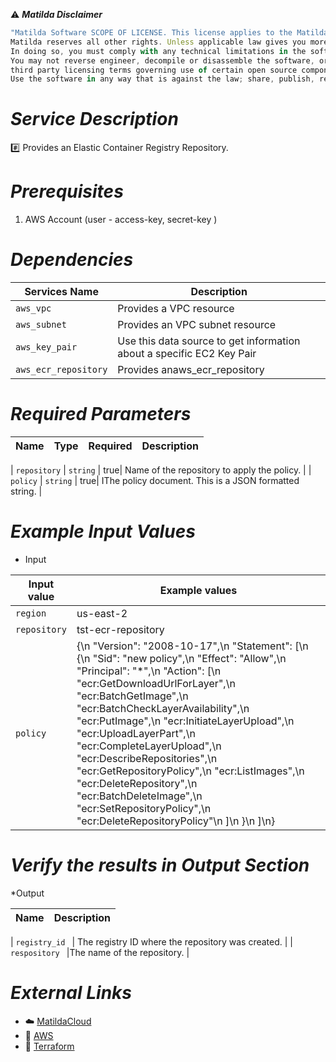 :warning: ***Matilda Disclaimer***
```javascript
"Matilda Software SCOPE OF LICENSE. This license applies to the Matilda cloud product. The software is licensed, not sold. This agreement only gives you some rights to use the software. 
Matilda reserves all other rights. Unless applicable law gives you more rights despite this limitation, you may use the software only as expressly permitted in this agreement. 
In doing so, you must comply with any technical limitations in the software that only allow you to use it in certain ways. 
You may not reverse engineer, decompile or disassemble the software, or otherwise attempt to derive the source code for the software except and solely to the extent required by 
third party licensing terms governing use of certain open source components that may be included in the software; remove, minimize, block or modify any notices of Matilda or its suppliers in the software; 
Use the software in any way that is against the law; share, publish, rent or lease the software, or provide the software as a offering for others to use."
```

# *Service Description*
:hash: Provides an Elastic Container Registry Repository.

# *Prerequisites*
1. AWS Account (user - access-key, secret-key )

# *Dependencies*
| **Services Name**        | **Description**                                                      |
|--------------------------|----------------------------------------------------------------------|
| `aws_vpc`                | Provides a VPC resource                                              |
| `aws_subnet`             | Provides an VPC subnet resource                                      |
| `aws_key_pair`           | Use this data source to get information about a specific EC2 Key Pair|
| `aws_ecr_repository`           | Provides anaws_ecr_repository          |



# *Required Parameters*
| Name | Type | Required | Description |
| --- | --- | --- | --- |

| `repository` | `string` | true| Name of the repository to apply the policy. |
| `policy` | `string` | true| IThe policy document. This is a JSON formatted string. |






# *Example Input Values*
* Input

| Input value                       | Example values                                                                           |
|-----------------------------------|------------------------------------------------------------------------------------------|
| `region`                             | us-east-2                                                                   | 
| `repository`                   | tst-ecr-repository                                                                 |
| `policy`                        | {\n    \"Version\": \"2008-10-17\",\n    \"Statement\": [\n        {\n            \"Sid\": \"new policy\",\n            \"Effect\": \"Allow\",\n            \"Principal\": \"*\",\n            \"Action\": [\n                \"ecr:GetDownloadUrlForLayer\",\n                \"ecr:BatchGetImage\",\n                \"ecr:BatchCheckLayerAvailability\",\n                \"ecr:PutImage\",\n                \"ecr:InitiateLayerUpload\",\n                \"ecr:UploadLayerPart\",\n                \"ecr:CompleteLayerUpload\",\n                \"ecr:DescribeRepositories\",\n                \"ecr:GetRepositoryPolicy\",\n                \"ecr:ListImages\",\n                \"ecr:DeleteRepository\",\n                \"ecr:BatchDeleteImage\",\n                \"ecr:SetRepositoryPolicy\",\n                \"ecr:DeleteRepositoryPolicy\"\n            ]\n        }\n    ]\n}                                                                |



# *Verify the results in Output Section*
*Output

| Name | Description |
| ------------- | ------------- |


| `registry_id ` | The registry ID where the repository was created. |
| `respository ` |The name of the repository. |




# *External Links*
* :cloud: [MatildaCloud](https://www.matildacloud.com/docs/ "Matildacloud")
* :link: [AWS](https://aws.amazon.com/console/)
* :link: [Terraform](https://registry.terraform.io/providers/hashicorp/aws/latest/docs/resources/ecr_repository_policy)